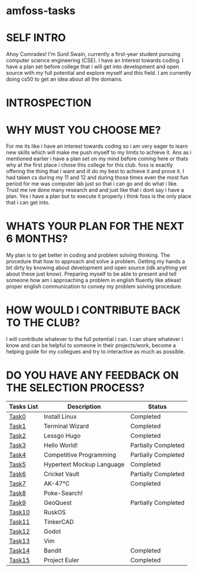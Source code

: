 # amfoss-tasks
# SELF INTRO
Ahoy Comrades!
I'm Sunil Swain, currently a first-year student pursuing computer science engineering (CSE). I have an Interest towards coding. I have a plan set before college that i will get into development and open source with my full potential and explore myself and this field. I am currently doing cs50 to get an idea about all the domains.
# INTROSPECTION
# WHY MUST YOU CHOOSE ME?
For me its like i have an interest towards coding so i am very eager to learn new skills which will make me push myself to my limits to achieve it. Ans as i mentioned earlier i have a plan set on my mind before coming here or thats why at the first place i chose this college for this club. foss is exactly offering the thing that i want and ill do my best to achieve it and prove it. I had taken cs during my 11 and 12 and during those times even the most fun period for me was computer lab just so that i can go and do what i like. Trust me ive done many research and and just like that i dont say i have a plan. Yes i have a plan but to execute it properly i think foss is the only place that i can get into. 
# WHATS YOUR PLAN FOR THE NEXT 6 MONTHS?
My plan is to get better in coding and problem solving thinking. The procedure that how to approach and solve a problem. Getting my hands a bit dirty by knowing about development and open source (idk anything yet about these just know). Preparing myself to be able to present and tell someone how am i approaching a problem in english fluently like atleast proper english communication to convey my problem solving procedure.
# HOW WOULD I CONTRIBUTE BACK TO THE CLUB?
I will contribute whatever to the full potential i can. I can share whatever i know and can be helpful to someone in their projects/work, become a helping guide for my collegues and try to interactive as much as possible.
# DO YOU HAVE ANY FEEDBACK ON THE SELECTION PROCESS?

| Tasks List                               | Description                 | Status             |
| ---------------------------------------- | --------------------------- | ------------------- |
| [Task0](https://github.com/sunil-collab/amfoss-tasks/tree/main/Task0)       | Install Linux               | Completed           |
| [Task1](https://github.com/sunil-collab/amfoss-tasks/tree/843bc7d9fead075a296f66cf1c8a3cc1ed13c63a/Task1)       | Terminal Wizard             | Completed           |
| [Task2](https://github.com/sunil-collab/amfoss-tasks/tree/843bc7d9fead075a296f66cf1c8a3cc1ed13c63a/Task2)       | Lessgo Hugo                 | Completed           |
| [Task3](https://github.com/sunil-collab/amfoss-tasks/tree/843bc7d9fead075a296f66cf1c8a3cc1ed13c63a/Task3)       | Hello World!                | Partially Completed |
| [Task4](https://github.com/sunil-collab/amfoss-tasks/tree/843bc7d9fead075a296f66cf1c8a3cc1ed13c63a/Task3/task4cp)       | Competitive Programming     | Partially Completed |
| [Task5](https://github.com/sunil-collab/amfoss-tasks/tree/main/Task5)       | Hypertext Mockup Language   | Completed           |
| [Task6](https://example.com/task6)       | Cricket Vault               | Partially Completed                     | 
| [Task7](https://github.com/sunil-collab/amfoss-tasks/tree/main/Task7)       | AK-47℃                      | Completed           |
| [Task8](https://example.com/task8)       | Poke-Search!                |                     |
| [Task9](https://example.com/task9)       | GeoQuest                    | Partially Completed |
| [Task10](https://example.com/task10)     | RuskOS                      |                     |
| [Task11](https://example.com/task11)     | TinkerCAD                   |                     |
| [Task12](https://example.com/task12)     | Godot                       |                     |
| [Task13](https://example.com/task13)     | Vim                         |                     |
| [Task14](https://github.com/sunil-collab/amfoss-tasks/tree/main/Task14)     | Bandit                      | Completed           |
| [Task15](https://github.com/sunil-collab/amfoss-tasks/tree/main/Task15)     | Project Euler                | Completed                    |

